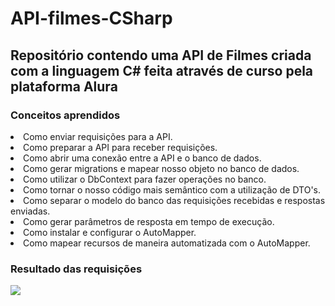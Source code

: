 # API-filmes-CSharp
<h2>Repositório contendo uma API de Filmes criada com a linguagem C# feita através de curso pela plataforma Alura</h2>

<h3> Conceitos aprendidos </h3>
<li>Como enviar requisições para a API.
<li>Como preparar a API para receber requisições.

<li>Como abrir uma conexão entre a API e o banco de dados.
<li>Como gerar migrations e mapear nosso objeto no banco de dados.
<li>Como utilizar o DbContext para fazer operações no banco.

<li>Como tornar o nosso código mais semântico com a utilização de DTO's.
<li>Como separar o modelo do banco das requisições recebidas e respostas enviadas.
<li>Como gerar parâmetros de resposta em tempo de execução.
<li>Como instalar e configurar o AutoMapper.
<li>Como mapear recursos de maneira automatizada com o AutoMapper.
  
  <h3>Resultado das requisições</h3>
  
<img src="https://github.com/aremartins/API-filmes-CSharp/blob/main/Swagger%20UI.gif?raw=true">
